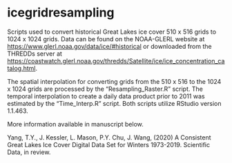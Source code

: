 # icegridresampling
Scripts used to convert historical Great Lakes ice cover 510 x 516 grids to 1024 x 1024 grids.  Data can be found on the NOAA-GLERL website at https://www.glerl.noaa.gov/data/ice/#historical or downloaded from the THREDDs server at https://coastwatch.glerl.noaa.gov/thredds/Satellite/ice/ice_concentration_catalog.html.  


The spatial interpolation for converting grids from the 510 x 516 to the 1024 x 1024 grids are processed by the “Resampling_Raster.R” script.  The temporal interpolation to create a daily data product prior to 2011 was estimated by the “Time_Interp.R” script.  Both scripts utilize RStudio version 1.1.463.

More information available in manuscript below.

Yang, T.Y., J. Kessler, L. Mason, P.Y. Chu, J. Wang, (2020) A Consistent Great Lakes Ice Cover Digital Data Set for Winters 1973-2019. Scientific Data, in review.

